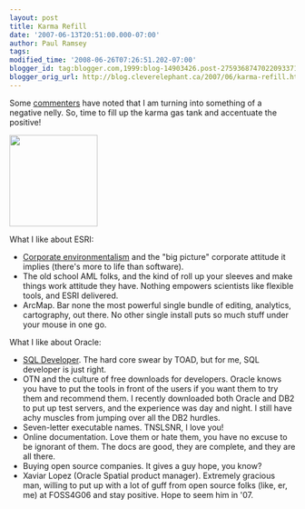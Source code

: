 ```yaml
---
layout: post
title: Karma Refill
date: '2007-06-13T20:51:00.000-07:00'
author: Paul Ramsey
tags: 
modified_time: '2008-06-26T07:26:51.202-07:00'
blogger_id: tag:blogger.com,1999:blog-14903426.post-2759368747022093371
blogger_orig_url: http://blog.cleverelephant.ca/2007/06/karma-refill.html
---
```


Some [commenters](http://blog.cleverelephant.ca/2007/06/ow-that-stings.html#comments) have noted that I am turning into something of a negative nelly. So, time to fill up the karma gas tank and accentuate the positive!

[<img src="http://www.goodkarmafactory.com/sitebuilder/images/KarmaCop-311x322.jpg" width="155" height="161" border="0" />](http://www.goodkarmafactory.com/)

What I like about ESRI:<ul><li>[Corporate environmentalism](http://www.conservationgis.org/) and the "big picture" corporate attitude it implies (there's more to life than software).<li>The old school AML folks, and the kind of roll up your sleeves and make things work attitude they have. Nothing empowers scientists like flexible tools, and ESRI delivered.<li>ArcMap. Bar none the most powerful single bundle of editing, analytics, cartography, out there. No other single install puts so much stuff under your mouse in one go.</ul>What I like about Oracle:<ul><li>[SQL Developer](http://www.oracle.com/technology/products/database/sql_developer/). The hard core swear by TOAD, but for me, SQL developer is just right.<li>OTN and the culture of free downloads for developers. Oracle knows you have to put the tools in front of the users if you want them to try them and recommend them. I recently downloaded both Oracle and DB2 to put up test servers, and the experience was day and night.  I still have achy muscles from jumping over all the DB2 hurdles.<li>Seven-letter executable names. TNSLSNR, I love you!<li>Online documentation. Love them or hate them, you have no excuse to be ignorant of them. The docs are good, they are complete, and they are all there.<li>Buying open source companies. It gives a guy hope, you know?<li>Xaviar Lopez (Oracle Spatial product manager). Extremely gracious man, willing to put up with a lot of guff from open source folks (like, er, me) at FOSS4G06 and stay positive. Hope to seem him in '07.</ul>
